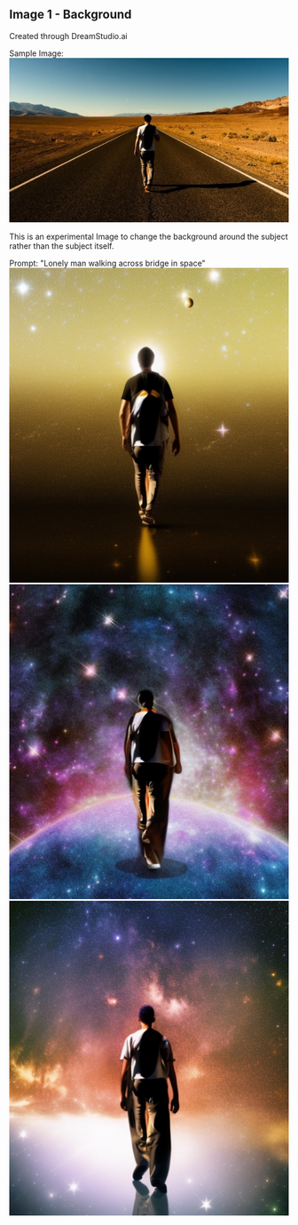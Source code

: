 ## Image 1 - Background


Created through DreamStudio.ai

Sample Image: ![Alt text](Images/Man%20walking%20-%20Sample%20Image.jpg)


This is an experimental Image to change the background around the subject rather than the subject itself. 

Prompt: "Lonely man walking across bridge in space"
![Alt text](Images/p1%205.png)![Alt text](Images/p1%206.png)![Alt text](Images/p1%207.png)